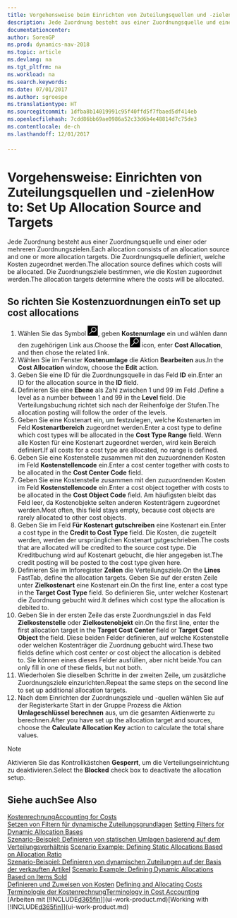 ```yaml
---
title: Vorgehensweise beim Einrichten von Zuteilungsquellen und -zielen
description: Jede Zuordnung besteht aus einer Zuordnungsquelle und einer oder mehreren Zuordnungszielen. Die Zuordnungsquelle definiert, welche Kosten zugeordnet werden. Die Zuordnungsziele bestimmen, wie die Kosten zugeordnet werden.
documentationcenter: 
author: SorenGP
ms.prod: dynamics-nav-2018
ms.topic: article
ms.devlang: na
ms.tgt_pltfrm: na
ms.workload: na
ms.search.keywords: 
ms.date: 07/01/2017
ms.author: sgroespe
ms.translationtype: HT
ms.sourcegitcommit: 1dfba8b14019991c95f40ffd5f7fbaed5df414eb
ms.openlocfilehash: 7cdd86bb69ae0986a52c33d6b4e48814d7c75de3
ms.contentlocale: de-ch
ms.lasthandoff: 12/01/2017

---
```

# <a name="how-to-set-up-allocation-source-and-targets"></a><span data-ttu-id="21483-105">Vorgehensweise: Einrichten von Zuteilungsquellen und -zielen</span><span class="sxs-lookup"><span data-stu-id="21483-105">How to: Set Up Allocation Source and Targets</span></span>
<span data-ttu-id="21483-106">Jede Zuordnung besteht aus einer Zuordnungsquelle und einer oder mehreren Zuordnungszielen.</span><span class="sxs-lookup"><span data-stu-id="21483-106">Each allocation consists of an allocation source and one or more allocation targets.</span></span> <span data-ttu-id="21483-107">Die Zuordnungsquelle definiert, welche Kosten zugeordnet werden.</span><span class="sxs-lookup"><span data-stu-id="21483-107">The allocation source defines which costs will be allocated.</span></span> <span data-ttu-id="21483-108">Die Zuordnungsziele bestimmen, wie die Kosten zugeordnet werden.</span><span class="sxs-lookup"><span data-stu-id="21483-108">The allocation targets determine where the costs will be allocated.</span></span>  

## <a name="to-set-up-cost-allocations"></a><span data-ttu-id="21483-109">So richten Sie Kostenzuordnungen ein</span><span class="sxs-lookup"><span data-stu-id="21483-109">To set up cost allocations</span></span>  
1.  <span data-ttu-id="21483-110">Wählen Sie das Symbol ![Nach Seite oder Bericht suchen](media/ui-search/search_small.png "Symbol Nach Seite oder Bericht suchen"), geben **Kostenumlage** ein und wählen dann den zugehörigen Link aus.</span><span class="sxs-lookup"><span data-stu-id="21483-110">Choose the ![Search for Page or Report](media/ui-search/search_small.png "Search for Page or Report icon") icon, enter **Cost Allocation**, and then chose the related link.</span></span>  
2.  <span data-ttu-id="21483-111">Wählen Sie im Fenster **Kostenumlage** die Aktion **Bearbeiten** aus.</span><span class="sxs-lookup"><span data-stu-id="21483-111">In the **Cost Allocation** window, choose the **Edit** action.</span></span>  
3.  <span data-ttu-id="21483-112">Geben Sie eine ID für die Zuordnungsquelle in das Feld **ID** ein.</span><span class="sxs-lookup"><span data-stu-id="21483-112">Enter an ID for the allocation source in the **ID** field.</span></span>  
4.  <span data-ttu-id="21483-113">Definieren Sie eine **Ebene** als Zahl zwischen 1 und 99 im Feld .</span><span class="sxs-lookup"><span data-stu-id="21483-113">Define a level as a number between 1 and 99 in the **Level** field.</span></span> <span data-ttu-id="21483-114">Die Verteilungsbuchung richtet sich nach der Reihenfolge der Stufen.</span><span class="sxs-lookup"><span data-stu-id="21483-114">The allocation posting will follow the order of the levels.</span></span>  
5.  <span data-ttu-id="21483-115">Geben Sie eine Kostenart ein, um festzulegen, welche Kostenarten im Feld **Kostenartbereich** zugeordnet werden.</span><span class="sxs-lookup"><span data-stu-id="21483-115">Enter a cost type to define which cost types will be allocated in the **Cost Type Range** field.</span></span> <span data-ttu-id="21483-116">Wenn alle Kosten für eine Kostenart zugeordnet werden, wird kein Bereich definiert.</span><span class="sxs-lookup"><span data-stu-id="21483-116">If all costs for a cost type are allocated, no range is defined.</span></span>  
6.  <span data-ttu-id="21483-117">Geben Sie eine Kostenstelle zusammen mit den zuzuordnenden Kosten im Feld **Kostenstellencode** ein.</span><span class="sxs-lookup"><span data-stu-id="21483-117">Enter a cost center together with costs to be allocated in the **Cost Center Code** field.</span></span>  
7.  <span data-ttu-id="21483-118">Geben Sie eine Kostenstelle zusammen mit den zuzuordnenden Kosten im Feld **Kostenstellencode** ein.</span><span class="sxs-lookup"><span data-stu-id="21483-118">Enter a cost object together with costs to be allocated in the **Cost Object Code** field.</span></span> <span data-ttu-id="21483-119">Am häufigsten bleibt das Feld leer, da Kostenobjekte selten anderen Kostenträgern zugeordnet werden.</span><span class="sxs-lookup"><span data-stu-id="21483-119">Most often, this field stays empty, because cost objects are rarely allocated to other cost objects.</span></span>  
8.  <span data-ttu-id="21483-120">Geben Sie im Feld **Für Kostenart gutschreiben** eine Kostenart ein.</span><span class="sxs-lookup"><span data-stu-id="21483-120">Enter a cost type in the **Credit to Cost Type** field.</span></span> <span data-ttu-id="21483-121">Die Kosten, die zugeteilt werden, werden der ursprünglichen Kostenart gutgeschrieben.</span><span class="sxs-lookup"><span data-stu-id="21483-121">The costs that are allocated will be credited to the source cost type.</span></span> <span data-ttu-id="21483-122">Die Kreditbuchung wird auf Kostenart gebucht, die hier angegeben ist.</span><span class="sxs-lookup"><span data-stu-id="21483-122">The credit posting will be posted to the cost type given here.</span></span>  
9. <span data-ttu-id="21483-123">Definieren Sie im Inforegister **Zeilen** die Verteilungsziele.</span><span class="sxs-lookup"><span data-stu-id="21483-123">On the **Lines** FastTab, define the allocation targets.</span></span> <span data-ttu-id="21483-124">Geben Sie auf der ersten Zeile unter **Zielkostenart** eine Kostenart ein.</span><span class="sxs-lookup"><span data-stu-id="21483-124">On the first line, enter a cost type in the **Target Cost Type** field.</span></span> <span data-ttu-id="21483-125">So definieren Sie, unter welcher Kostenart die Zuordnung gebucht wird.</span><span class="sxs-lookup"><span data-stu-id="21483-125">It defines which cost type the allocation is debited to.</span></span>  
10. <span data-ttu-id="21483-126">Geben Sie in der ersten Zeile das erste Zuordnungsziel in das Feld **Zielkostenstelle** oder **Zielkostenobjekt** ein.</span><span class="sxs-lookup"><span data-stu-id="21483-126">On the first line, enter the first allocation target in the **Target Cost Center** field or **Target Cost Object** the field.</span></span> <span data-ttu-id="21483-127">Diese beiden Felder definieren, auf welche Kostenstelle oder welchen Kostenträger die Zuordnung gebucht wird.</span><span class="sxs-lookup"><span data-stu-id="21483-127">These two fields define which cost center or cost object the allocation is debited to.</span></span> <span data-ttu-id="21483-128">Sie können eines dieses Felder ausfüllen, aber nicht beide.</span><span class="sxs-lookup"><span data-stu-id="21483-128">You can only fill in one of these fields, but not both.</span></span>  
11. <span data-ttu-id="21483-129">Wiederholen Sie dieselben Schritte in der zweiten Zeile, um zusätzliche Zuordnungsziele einzurichten.</span><span class="sxs-lookup"><span data-stu-id="21483-129">Repeat the same steps on the second line to set up additional allocation targets.</span></span>  
12. <span data-ttu-id="21483-130">Nach dem Einrichten der Zuordnungsziele und -quellen wählen Sie auf der Registerkarte Start in der Gruppe Prozess die Aktion **Umlageschlüssel berechnen** aus, um die gesamten Aktienwerte zu berechnen.</span><span class="sxs-lookup"><span data-stu-id="21483-130">After you have set up the allocation target and sources, choose the **Calculate Allocation Key** action to calculate the total share values.</span></span>  

> [!NOTE]  
>  <span data-ttu-id="21483-131">Aktivieren Sie das Kontrollkästchen **Gesperrt**, um die Verteilungseinrichtung zu deaktivieren.</span><span class="sxs-lookup"><span data-stu-id="21483-131">Select the **Blocked** check box to deactivate the allocation setup.</span></span>  

## <a name="see-also"></a><span data-ttu-id="21483-132">Siehe auch</span><span class="sxs-lookup"><span data-stu-id="21483-132">See Also</span></span>  
[<span data-ttu-id="21483-133">Kostenrechnung</span><span class="sxs-lookup"><span data-stu-id="21483-133">Accounting for Costs</span></span>](finance-manage-cost-accounting.md)  
 <span data-ttu-id="21483-134">[Setzen von Filtern für dynamische Zuteilungsgrundlagen](finance-setting-filters-for-dynamic-allocation-bases.md) </span><span class="sxs-lookup"><span data-stu-id="21483-134">[Setting Filters for Dynamic Allocation Bases](finance-setting-filters-for-dynamic-allocation-bases.md) </span></span>  
 <span data-ttu-id="21483-135">[Szenario-Beispiel: Definieren von statischen Umlagen basierend auf dem Verteilungsverhältnis](finance-scenario-example-defining-static-allocations-based-on-allocation-ratio.md) </span><span class="sxs-lookup"><span data-stu-id="21483-135">[Scenario Example: Defining Static Allocations Based on Allocation Ratio](finance-scenario-example-defining-static-allocations-based-on-allocation-ratio.md) </span></span>  
 <span data-ttu-id="21483-136">[Szenario-Beispiel: Definieren von dynamischen Zuteilungen auf der Basis der verkauften Artikel](finance-scenario-example-defining-dynamic-allocations-based-on-items-sold.md) </span><span class="sxs-lookup"><span data-stu-id="21483-136">[Scenario Example: Defining Dynamic Allocations Based on Items Sold](finance-scenario-example-defining-dynamic-allocations-based-on-items-sold.md) </span></span>  
 <span data-ttu-id="21483-137">[Definieren und Zuweisen von Kosten](finance-define-and-allocate-costs.md) </span><span class="sxs-lookup"><span data-stu-id="21483-137">[Defining and Allocating Costs](finance-define-and-allocate-costs.md) </span></span>  
 [<span data-ttu-id="21483-138">Terminologie der Kostenrechnung</span><span class="sxs-lookup"><span data-stu-id="21483-138">Terminology in Cost Accounting</span></span>](finance-terminology-in-cost-accounting.md)  
 <span data-ttu-id="21483-139">[Arbeiten mit [!INCLUDE[d365fin](includes/d365fin_md.md)]](ui-work-product.md)</span><span class="sxs-lookup"><span data-stu-id="21483-139">[Working with [!INCLUDE[d365fin](includes/d365fin_md.md)]](ui-work-product.md)</span></span>

